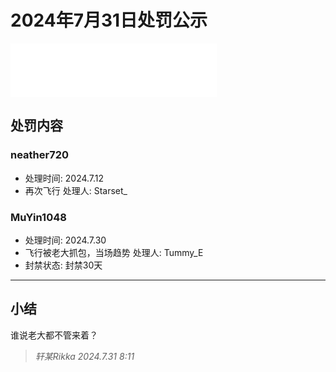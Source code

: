 # 2024年7月31日处罚公示

<iframe frameborder="no" border="0" marginwidth="0" marginheight="0" width=330 height=86 src="//music.163.com/outchain/player?type=2&id=557581072&auto=1&height=66"></iframe>

## 处罚内容

### neather720
- 处理时间: 2024.7.12
- 再次飞行 处理人: Starset_

### MuYin1048
- 处理时间: 2024.7.30
- 飞行被老大抓包，当场趋势 处理人: Tummy_E
- 封禁状态: 封禁30天

---

## 小结

谁说老大都不管来着？

> *轩某Rikka 2024.7.31 8:11*
